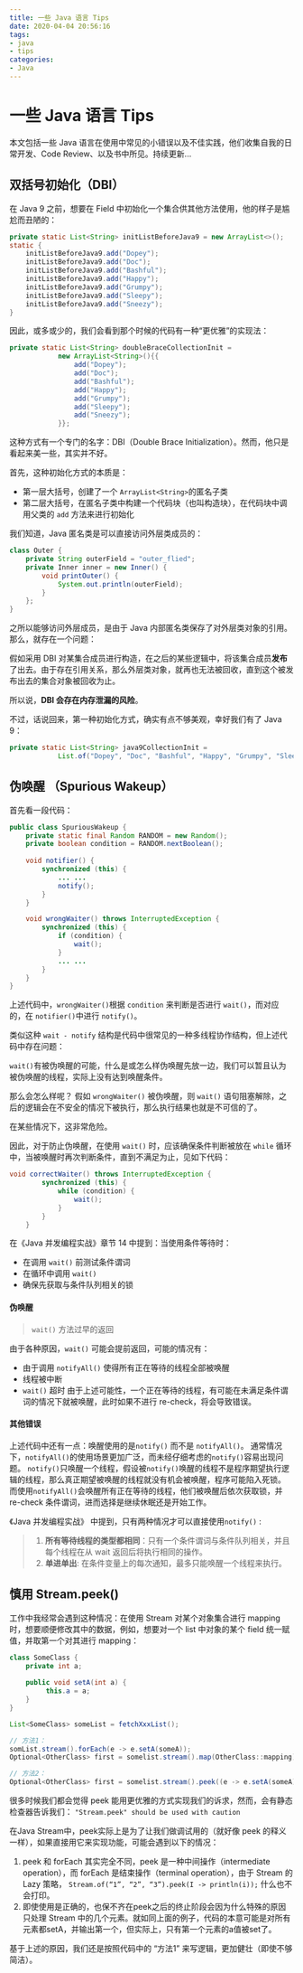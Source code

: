 ```yaml
---
title: 一些 Java 语言 Tips
date: 2020-04-04 20:56:16
tags: 
- java
- tips
categories:
- Java
---
```


# 一些 Java 语言 Tips
本文包括一些 Java 语言在使用中常见的小错误以及不佳实践，他们收集自我的日常开发、Code Review、以及书中所见。持续更新...

<!-- more -->

## 双括号初始化（DBI）

在 Java 9 之前，想要在 Field 中初始化一个集合供其他方法使用，他的样子是尴尬而丑陋的：
```java
private static List<String> initListBeforeJava9 = new ArrayList<>();
static {
    initListBeforeJava9.add("Dopey");
    initListBeforeJava9.add("Doc");
    initListBeforeJava9.add("Bashful");
    initListBeforeJava9.add("Happy");
    initListBeforeJava9.add("Grumpy");
    initListBeforeJava9.add("Sleepy");
    initListBeforeJava9.add("Sneezy");
}
```
因此，或多或少的，我们会看到那个时候的代码有一种“更优雅”的实现法：
```java
private static List<String> doubleBraceCollectionInit =
            new ArrayList<String>(){{
                add("Dopey");
                add("Doc");
                add("Bashful");
                add("Happy");
                add("Grumpy");
                add("Sleepy");
                add("Sneezy");
            }};
```
这种方式有一个专门的名字：DBI（Double Brace Initialization）。然而，他只是看起来美一些，其实并不好。

首先，这种初始化方式的本质是：
- 第一层大括号，创建了一个 `ArrayList<String>`的匿名子类
- 第二层大括号，在匿名子类中构建一个代码块（也叫构造块），在代码块中调用父类的 `add` 方法来进行初始化

我们知道，Java 匿名类是可以直接访问外层类成员的：
```java
class Outer {
    private String outerField = "outer_flied";
    private Inner inner = new Inner() {
        void printOuter() {
            System.out.println(outerField);
        }
    };
}
```
之所以能够访问外层成员，是由于 Java 内部匿名类保存了对外层类对象的引用。那么，就存在一个问题：

假如采用 DBI 对某集合成员进行构造，在之后的某些逻辑中，将该集合成员**发布**了出去。由于存在引用关系，那么外层类对象，就再也无法被回收，直到这个被发布出去的集合对象被回收为止。

所以说，**DBI 会存在内存泄漏的风险**。

不过，话说回来，第一种初始化方式，确实有点不够美观，幸好我们有了 Java 9：
```java
private static List<String> java9CollectionInit =
            List.of("Dopey", "Doc", "Bashful", "Happy", "Grumpy", "Sleepy", "Sneezy");
```

## 伪唤醒 （Spurious Wakeup）
首先看一段代码：
```java
public class SpuriousWakeup {
    private static final Random RANDOM = new Random();
    private boolean condition = RANDOM.nextBoolean();
    
    void notifier() {
        synchronized (this) {
            ... ...
            notify();
        }
    }

    void wrongWaiter() throws InterruptedException {
        synchronized (this) {
            if (condition) {
                wait();
            }
            ... ...
        }
    }
}
```
上述代码中，`wrongWaiter()`根据 `condition` 来判断是否进行 `wait()`，而对应的，在 `notifier()`中进行 `notify()`。

类似这种 `wait - notify` 结构是代码中很常见的一种多线程协作结构，但上述代码中存在问题：

`wait()`有被伪唤醒的可能，什么是或怎么样伪唤醒先放一边，我们可以暂且认为被伪唤醒的线程，实际上没有达到唤醒条件。

那么会怎么样呢？ 假如 `wrongWaiter()` 被伪唤醒，则 `wait()` 语句阻塞解除，之后的逻辑会在不安全的情况下被执行，那么执行结果也就是不可信的了。

在某些情况下，这非常危险。

因此，对于防止伪唤醒，在使用 `wait()` 时，应该确保条件判断被放在 `while` 循环中，当被唤醒时再次判断条件，直到不满足为止，见如下代码：

```java
void correctWaiter() throws InterruptedException {
        synchronized (this) {
            while (condition) {
                wait();
            }
        }
    }
```

在《Java 并发编程实战》章节 14 中提到：当使用条件等待时：
- 在调用 `wait()` 前测试条件谓词
- 在循环中调用 `wait()`
- 确保先获取与条件队列相关的锁

#### 伪唤醒
> `wait()` 方法过早的返回

由于各种原因，`wait()` 可能会提前返回，可能的情况有：
- 由于调用 `notifyAll()` 使得所有正在等待的线程全部被唤醒
- 线程被中断
- `wait()` 超时
由于上述可能性，一个正在等待的线程，有可能在未满足条件谓词的情况下就被唤醒，此时如果不进行 re-check，将会导致错误。
#### 其他错误
上述代码中还有一点：唤醒使用的是`notify()` 而不是 `notifyAll()`。
通常情况下，`notifyAll()`的使用场景更加广泛，而未经仔细考虑的`notify()`容易出现问题。
`notify()`只唤醒一个线程，假设被`notify()`唤醒的线程不是程序期望执行逻辑的线程，那么真正期望被唤醒的线程就没有机会被唤醒，程序可能陷入死锁。
而使用`notifyAll()`会唤醒所有正在等待的线程，他们被唤醒后依次获取锁，并 re-check 条件谓词，进而选择是继续休眠还是开始工作。

《Java 并发编程实战》 中提到，只有两种情况才可以直接使用`notify()` :
> 1. **所有等待线程的类型都相同**：只有一个条件谓词与条件队列相关，并且每个线程在从 wait 返回后将执行相同的操作。
> 2. **单进单出**: 在条件变量上的每次通知，最多只能唤醒一个线程来执行。

## 慎用 Stream.peek()
工作中我经常会遇到这种情况：在使用 Stream 对某个对象集合进行 mapping 时，想要顺便修改其中的数据，例如，想要对一个 list 中对象的某个 field 统一赋值，并取第一个对其进行 mapping：
```java
class SomeClass {
    private int a;
    
    public void setA(int a) {
         this.a = a;
    } 
}

List<SomeClass> someList = fetchXxxList();

// 方法1：
somList.stream().forEach(e -> e.setA(someA));
Optional<OtherClass> first = somelist.stream().map(OtherClass::mapping).findFirst(); 

// 方法2：
Optional<OtherClass> first = somelist.stream().peek((e -> e.setA(someA))).map(OtherClass::mapping).findFirst(); 
```

很多时候我们都会觉得 peek 能用更优雅的方式实现我们的诉求，然而，会有静态检查器告诉我们：
`"Stream.peek" should be used with caution`

在Java Stream中，peek实际上是为了让我们做调试用的（就好像 peek 的释义一样），如果直接用它来实现功能，可能会遇到以下的情况：
1. peek 和 forEach 其实完全不同，peek 是一种中间操作（intermediate operation），而 forEach 是结束操作（terminal operation），由于 Stream 的 Lazy 策略， `Stream.of(“1”, “2”, “3”).peek(I -> println(i));` 什么也不会打印。
2. 即使使用是正确的，也保不齐在peek之后的终止阶段会因为什么特殊的原因只处理 Stream 中的几个元素。就如同上面的例子，代码的本意可能是对所有元素都setA，并输出第一个，但实际上，只有第一个元素的a值被set了。

基于上述的原因，我们还是按照代码中的 “方法1” 来写逻辑，更加健壮（即使不够简洁）。
